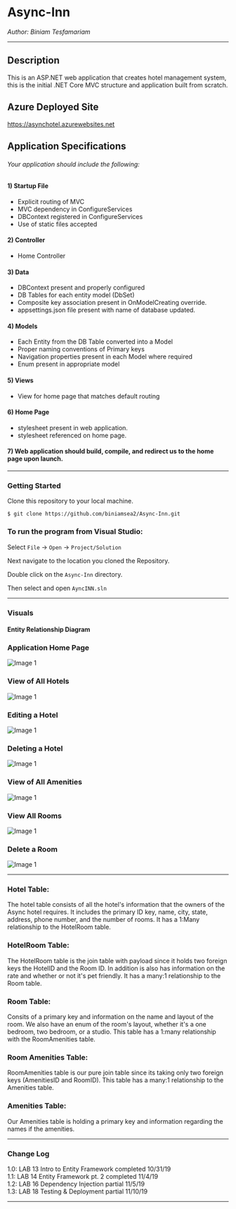 # Async-Inn


*Author: Biniam Tesfamariam*

----

## Description
This is an ASP.NET web application that creates hotel management system, 
this is the initial .NET Core MVC structure and application built from scratch.

## Azure Deployed Site
https://asynchotel.azurewebsites.net

## Application Specifications
###### Your application should include the following:  

#### 1) Startup File  
- Explicit routing of MVC  
- MVC dependency in ConfigureServices  
- DBContext registered in ConfigureServices  
- Use of static files accepted  
#### 2) Controller  
- Home Controller  
#### 3) Data  
- DBContext present and properly configured  
- DB Tables for each entity model (DbSet<T>)  
- Composite key association present in OnModelCreating override.  
- appsettings.json file present with name of database updated.  
#### 4) Models  
- Each Entity from the DB Table converted into a Model  
- Proper naming conventions of Primary keys  
- Navigation properties present in each Model where required  
- Enum present in appropriate model  
#### 5) Views  
- View for home page that matches default routing  
#### 6) Home Page  
- stylesheet present in web application.  
- stylesheet referenced on home page.  
#### 7) Web application should build, compile, and redirect us to the home page upon launch.  


---

### Getting Started
Clone this repository to your local machine.

```
$ git clone https://github.com/biniamsea2/Async-Inn.git
```

### To run the program from Visual Studio:
Select ```File``` -> ```Open``` -> ```Project/Solution```

Next navigate to the location you cloned the Repository.

Double click on the ```Async-Inn``` directory.

Then select and open ```AyncINN.sln```

---

### Visuals

#### Entity Relationship Diagram
### Application Home Page
![Image 1](https://github.com/biniamsea2/Async-Inn/blob/master/AyncINN/Screenshot%20(57).png)
### View of All Hotels
![Image 1](https://github.com/biniamsea2/Async-Inn/blob/master/AyncINN/Screenshot%20(58).png)
### Editing a Hotel
![Image 1](https://github.com/biniamsea2/Async-Inn/blob/master/AyncINN/Screenshot%20(62).png)
### Deleting a Hotel
![Image 1](https://github.com/biniamsea2/Async-Inn/blob/master/AyncINN/Screenshot%20(61).png)
### View of All Amenities
![Image 1](https://github.com/biniamsea2/Async-Inn/blob/master/AyncINN/Screenshot%20(60).png)
### View All Rooms
![Image 1](https://github.com/biniamsea2/Async-Inn/blob/master/AyncINN/Screenshot%20(63).png)
### Delete a Room
![Image 1](https://github.com/biniamsea2/Async-Inn/blob/master/AyncINN/Screenshot%20(65).png)

---
### Hotel Table:  
The hotel table consists of all the hotel's information that the owners of the Async hotel requires. It includes the primary ID key, name, city, state, address, phone number, and the number of rooms. It has a 1:Many relationship to the HotelRoom table. 

### HotelRoom Table:  
The HotelRoom table is the join table with payload since it holds two foreign keys the HotelID and the Room ID. In addition is also has information on the rate and whether or not it's pet friendly. It has a many:1 relationship to the Room table.

### Room Table:  
Consits of a primary key and information on the name and layout of the room. We also have an enum of the room's layout, whether it's a one bedroom, two bedroom, or a studio. This table has a 1:many relationship with the RoomAmenities table.

### Room Amenities Table:  
RoomAmenities table is our pure join table since its taking only two foreign keys (AmenitiesID and RoomID). This table has a many:1 relationship to the Amenities table.

### Amenities Table:  
Our Amenities table is holding a primary key and information regarding the names if the amenities.

---

### Change Log
1.0: LAB 13 Intro to Entity Framework completed 10/31/19  
1.1: LAB 14 Entity Framework pt. 2 completed 11/4/19  
1.2: LAB 16 Dependency Injection partial 11/5/19  
1.3:  LAB 18 Testing & Deployment partial 11/10/19  

------------------------------
